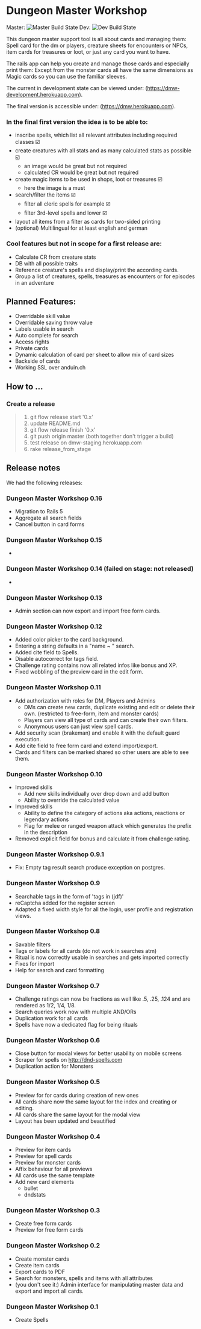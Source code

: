 # Dungeon Master Workshop #

Master: ![Master Build State](https://codeship.com/projects/4b06b2b0-2940-0133-4c3b-76c73dc375da/status?branch=master)
Dev: ![Dev Build State](https://codeship.com/projects/4b06b2b0-2940-0133-4c3b-76c73dc375da/status?branch=develop)

This dungeon master support tool is all about cards and managing them: Spell
card for the dm or players, creature sheets for encounters or NPCs, item cards
for treasures or loot, or just any card you want to have.

The rails app can help you create and manage those cards and especially print
them: Except from the monster cards all have the same dimensions as Magic cards
so you can use the familiar sleeves.

The current in development state can be viewed under:
(https://dmw-development.herokuapp.com).

The final version is accessible under:
(https://dmw.herokuapp.com).


### In the final first version the idea is to be able to: ###

* inscribe spells, which list all relevant attributes including required classes :ballot_box_with_check:
* create creatures with all stats and as many calculated stats as possible :ballot_box_with_check:
    * an image would be great but not required
    * calculated CR would be great but not required
* create magic items to be used in shops, loot or treasures :ballot_box_with_check:
    * here the image is a must
* search/filter the items :ballot_box_with_check:
    * filter all cleric spells for example :ballot_box_with_check:
    * filter 3rd-level spells and lower :ballot_box_with_check:
* layout all items from a filter as cards for two-sided printing
* (optional) Multilingual for at least english and german


### Cool features but not in scope for a first release are: ###

* Calculate CR from creature stats
* DB with all possible traits
* Reference creature's spells and display/print the according cards.
* Group a list of creatures, spells, treasures as encounters or for episodes in an adventure

## Planned Features:
* Overridable skill value
* Overridable saving throw value
* Labels usable in search
* Auto complete for search
* Access rights
* Private cards
* Dynamic calculation of card per sheet to allow mix of card sizes
* Backside of cards
* Working SSL over anduin.ch


## How to ... ##

### Create a release ###
> 1. git flow release start '0.x'
> 2. update README.md
> 3. git flow release finish '0.x'
> 4. git push origin master (both together don't trigger a build)
> 5. test release on dmw-staging.herokuapp.com
> 6. rake release_from_stage


## Release notes ##
We had the following releases:

### Dungeon Master Workshop 0.16 ###
* Migration to Rails 5
* Aggregate all search fields
* Cancel button in card forms


### Dungeon Master Workshop 0.15 ###
*

### Dungeon Master Workshop 0.14 (failed on stage: not released) ###
*

### Dungeon Master Workshop 0.13 ###
* Admin section can now export and import free form cards.

### Dungeon Master Workshop 0.12 ###
* Added color picker to the card background.
* Entering a string defaults in a "name ~ " search.
* Added cite field to Spells.
* Disable autocorrect for tags field.
* Challenge rating contains now all related infos like bonus and XP.
* Fixed wobbling of the preview card in the edit form.

### Dungeon Master Workshop 0.11 ###
* Add authorization with roles for DM, Players and Admins
    * DMs can create new cards, duplicate existing and edit or delete their own. (restricted to free-form, item and monster cards)
    * Players can view all type of cards and can create their own filters.
    * Anonymous users can just view spell cards.
* Add security scan (brakeman) and enable it with the default guard execution.
* Add cite field to free form card and extend import/export.
* Cards and filters can be marked shared so other users are able to see them.

### Dungeon Master Workshop 0.10 ###
* Improved skills
    * Add new skills individually over drop down and add button
    * Ability to override the calculated value
* Improved skills
    * Ability to define the category of actions aka actions, reactions or legendary actions
    * Flag for melee or ranged weapon attack which generates the prefix in the description
* Removed explicit field for bonus and calculate it from challenge rating.

### Dungeon Master Workshop 0.9.1 ###
* Fix: Empty tag result search produce exception on postgres.

### Dungeon Master Workshop 0.9 ###
* Searchable tags in the form of 'tags in (jdf)'
* reCaptcha added for the register screen
* Adapted a fixed width style for all the login, user profile and registration views.

### Dungeon Master Workshop 0.8 ###
* Savable filters
* Tags or labels for all cards (do not work in searches atm)
* Ritual is now correctly usable in searches and gets imported correctly
* Fixes for import
* Help for search and card formatting

### Dungeon Master Workshop 0.7 ###
* Challenge ratings can now be fractions as well like .5, .25, .124 and are rendered as 1/2, 1/4, 1/8.
* Search queries work now with multiple AND/ORs
* Duplication work for all cards
* Spells have now a dedicated flag for being rituals


### Dungeon Master Workshop 0.6 ###

* Close button for modal views for better usability on mobile screens
* Scraper for spells on http://dnd-spells.com
* Duplication action for Monsters

### Dungeon Master Workshop 0.5 ###

* Preview for for cards during creation of new ones
* All cards share now the same layout for the index and creating or editing.
* All cards share the same layout for the modal view
* Layout has been updated and beautified

### Dungeon Master Workshop 0.4 ###

* Preview for item cards
* Preview for spell cards
* Preview for monster cards
* Affix behaviour for all previews
* All cards use the same template
* Add new card elements
    * bullet
    * dndstats

### Dungeon Master Workshop 0.3 ###

* Create free form cards
* Preview for free form cards

### Dungeon Master Workshop 0.2 ###

* Create monster cards
* Create item cards
* Export cards to PDF
* Search for monsters, spells and items with all attributes
* (you don't see it:) Admin interface for manipulating master data and export and import all cards.

### Dungeon Master Workshop 0.1 ###

* Create Spells
